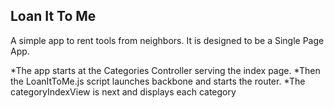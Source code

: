 ## Loan It To Me

A simple app to rent tools from neighbors.
It is designed to be a Single Page App.

*The app starts at the Categories Controller serving the index page.
*Then the LoanItToMe.js script launches backbone and starts the router.
*The categoryIndexView is next and displays each category


